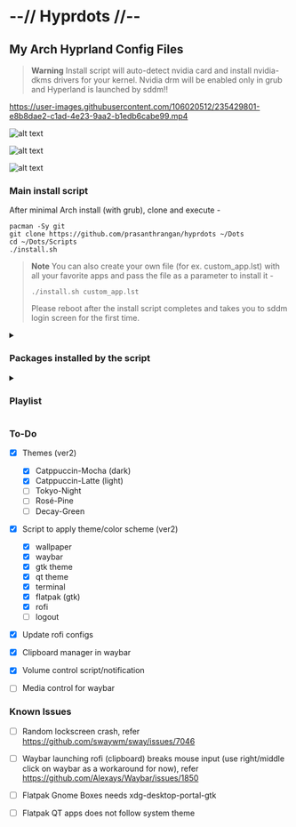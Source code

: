 # --// Hyprdots //--

## My Arch Hyprland Config Files

> **Warning**
> Install script will auto-detect nvidia card and install nvidia-dkms drivers for your kernel.
> Nvidia drm will be enabled only in grub and Hyperland is launched by sddm!!

https://user-images.githubusercontent.com/106020512/235429801-e8b8dae2-c1ad-4e23-9aa2-b1edb6cabe99.mp4

![alt text](https://raw.githubusercontent.com/prasanthrangan/hyprdots/main/Source/screenshot_1.png)

![alt text](https://raw.githubusercontent.com/prasanthrangan/hyprdots/main/Source/screenshot_2.png)

![alt text](https://raw.githubusercontent.com/prasanthrangan/hyprdots/main/Source/screenshot_3.png)


### Main install script
After minimal Arch install (with grub), clone and execute -
```
pacman -Sy git
git clone https://github.com/prasanthrangan/hyprdots ~/Dots
cd ~/Dots/Scripts
./install.sh
```

> **Note**
> You can also create your own file (for ex. custom_app.lst) with all your favorite apps and pass the file as a parameter to install it -
>```
>./install.sh custom_app.lst
>```
> Please reboot after the install script completes and takes you to sddm login screen for the first time.


<details><summary><h3>Packages installed by the script</h3></summary>
<h3>nvidia</h3>

+ linux-headers -- for main kernel (script will auto detect from /usr/lib/modules/)
+ linux-zen-headers -- for zen kernel (script will auto detect from /usr/lib/modules/)
+ linux-lts-headers -- for lts kernel (script will auto detect from /usr/lib/modules/)
+ nvidia-dkms -- nvidia drivers (script will auto detect from lspci -k | grep -A 2 -E "(VGA|3D)")
+ nvidia-utils -- nvidia drivers (script will auto detect from lspci -k | grep -A 2 -E "(VGA|3D)")

<h3>tools</h3>

+ pipewire -- audio and video server
+ pipewire-alsa -- for audio
+ pipewire-audio -- for audio
+ pipewire-jack -- for audio
+ pipewire-pulse -- for audio
+ gst-plugin-pipewire -- for audio
+ wireplumber -- audio and video server
+ networkmanager -- network manager
+ network-manager-applet -- nm tray
+ bluez -- for bluetooth
+ bluez-utils -- for bluetooth
+ blueman -- bt tray

<h3>login</h3>

+ sddm-git -- display manager for login
+ qt5-wayland -- for QT wayland XDP
+ qt6-wayland -- for QT wayland XDP
+ qt5-quickcontrols -- for sddm theme
+ qt5-quickcontrols2 -- for sddm theme
+ qt5-graphicaleffects -- for sddm theme

<h3>hypr</h3>

+ hyprland-git -- main window manager (script will change this to hyprland-nvidia-git if nvidia card is detected)
+ dunst -- graphical notification daemon
+ rofi-lbonn-wayland-git -- app launcher
+ waybar-hyprland-git -- status bar
+ swww-- wallpaper app
+ swaylock-effects-git -- lockscreen
+ wlogout -- logout screen
+ grim -- screenshot tool
+ slurp -- selects region for screenshot/screenshare
+ swappy -- screenshot editor
+ cliphist -- clipboard manager

<h3>dependencies</h3>

+ polkit-kde-agent -- authentication agent
+ xdg-desktop-portal-hyprland-git -- XDG Desktop Portal
+ imagemagick -- for kitty/neofetch image processing
+ qt5-imageformats -- for dolphin thumbnails
+ pavucontrol -- audio settings gui
+ pamixer -- for waybar audio

<h3>theming</h3>

+ nwg-look -- theming GTK apps
+ kvantum -- theming QT apps
+ qt5ct -- theming QT5 apps

<h3>applications</h3>

+ firefox -- browser
+ kitty -- terminal
+ neofetch -- fetch tool
+ dolphin -- kde file manager
+ visual-studio-code-bin -- gui code editor
+ vim -- text editor
+ ark -- kde file archiver

</details>


<details><summary><h3>Playlist</h3></summary>

[![IMAGE ALT TEXT](http://img.youtube.com/vi/_nyStxAI75s/0.jpg)](https://www.youtube.com/watch?v=_nyStxAI75s&list=PLt8rU_ebLsc5yEHUVsAQTqokIBMtx3RFY)

</details>


### To-Do
- [x] Themes (ver2)
    - [x] Catppuccin-Mocha (dark)
    - [x] Catppuccin-Latte (light)
    - [ ] Tokyo-Night
    - [ ] Rosé-Pine
    - [ ] Decay-Green

- [x] Script to apply theme/color scheme (ver2)
    - [x] wallpaper
    - [x] waybar
    - [x] gtk theme
    - [x] qt theme
    - [x] terminal
    - [x] flatpak (gtk)
    - [x] rofi
    - [ ] logout

- [x] Update rofi configs
- [x] Clipboard manager in waybar
- [x] Volume control script/notification
- [ ] Media control for waybar


### Known Issues
- [ ] Random lockscreen crash, refer https://github.com/swaywm/sway/issues/7046
- [ ] Waybar launching rofi (clipboard) breaks mouse input (use right/middle click on waybar as a workaround for now), refer https://github.com/Alexays/Waybar/issues/1850
- [ ] Flatpak Gnome Boxes needs xdg-desktop-portal-gtk
- [ ] Flatpak QT apps does not follow system theme


